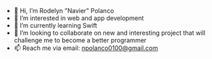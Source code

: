 - 👋 Hi, I’m Rodelyn "Navier" Polanco 
- 👀 I’m interested in web and app development
- 🌱 I’m currently learning Swift
- 💞️ I’m looking to collaborate on new and interesting project that will challenge me to become a better programmer
- 📫 Reach me via email: npolanco0100@gmail.com

<!---
Navip10/Navip10 is a ✨ special ✨ repository because its `README.md` (this file) appears on your GitHub profile.
You can click the Preview link to take a look at your changes.
--->
